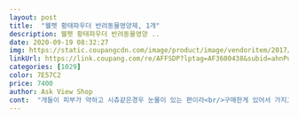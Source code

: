 ```yaml
---
layout: post 
title:  "웰펫 황태파우더 반려동물영양제, 1개" 
description: 웰펫 황태파우더 반려동물영양 ..
date: 2020-09-19 08:32:27 
img: https://static.coupangcdn.com/image/product/image/vendoritem/2017/07/21/3086630985/3ab5b035-00be-4e16-a22d-521bc6ad81f3.jpg 
linkUrl: https://link.coupang.com/re/AFFSDP?lptag=AF3600438&subid=ahnPublicAsk&pageKey=13197074&itemId=55227533&vendorItemId=3086630985&traceid=V0-113-857de7b2bbcae093 
categories: [1029] 
color: 7E57C2 
price: 7400 
author: Ask View Shop 
cont:  "개들이 피부가 약하고 시츄같은경우 눈물이 있는 편이라<br/>구매한게 있어서 가지고 갔다 합니다.<br/>2틀 3일 기다리다가 결국 옆집에서 가져 가걸 알았는데<br/>그냥 가루 바닥에 뿌려 주니까 허겁지겁 먹습니다.<br/><br/>그래서 소간, 연어, 황태 파우더를 매일은 아니고 종종 번갈아가며 뿌려주면 새로운 사료로 생각하는건지 사료조차 순삭해버리는 ㅎㅎ<br/>그리고 가득 들어있어서 개봉할 때 밑에 사료 그릇 받치고<br/>그집이 하필이면 휴가를 가서 올때까지 3일 기다렸다가<br/>근데 그게 기호성이 많이 낮다보니 안먹고 버티다가 노란 구토를 하기도 한답니다ㅠㅠ<br/>내용물 사진 찍는데 옆에서 침 질질 흘리고 있길래<br/>냄새도 구수하고 사료에 뿌려 줘도 잘 먹네요<br/>다 먹고 이번엔 황태 파우더를 주문해봤어요<br/>다 먹음 다시 쿠팡에서 구입하러와야겠어요<br/>다만 택배 배송때문에 고생한거 생각하면 아직도 ㅠ,ㅠ<br/>대부분 1/3은 비어있는데 이건 정말 꽉꽉 들어있네요 ㅋㅋㅋ<br/>두마리 전부 두살이고 시츄,비글 키워요<br/>받았습니다.<br/><br/>밥 잘 안먹는 강아지들에게 추천합니다!!<br/>사람이 없을때 택배를 두고 가는건 이해 하는데 문 왼쪽도 공간이 있고<br/>사료 위에 뿌려주는거 보단 가루위에 사료를 덮어서<br/>아직 뜯지도 않았는데<br/>아참 저희집 멍멍이들 기호성 순서는<br/>알러지 사료를 먹어요<br/>약간 톱밥 느낌?<br/>양도 통 가득 들어있어서 놀랐어요<br/>연어>황태>소간 순 이에요<br/>연어파우더는 기름기가 있었는지 눅눅한 느낌이었다면<br/>연어파우더보다 가루가 더 날린다는 느낌이 듭니다<br/>열다가 사료그릇에 떨어지자 굉장한 반응을 보이는 고양이들 ㅋ<br/>옆집 과 우리집 사이에 택배를 두고 가는 바람에 옆집에서도 마침 쿠팡에서 제품을<br/>예후도 상당히 좋음<br/>왼쪽 오른쪽 확실한 위치에 두면 좋을데 왜 하팔 가운데 두어 가지고 옆집고<br/>저번에는 연어 파우더를 먹었었는데<br/>저희 댕댕이들이 너무너무 환장하는 파우더에요!!!<br/>저희집엔 없어선 안될 제품입니다<br/>정말택배때문에 고생<br/> -<br/> -제품은 좋습니다 <br/> -<br/>제품 배달을 이상하게 해가지고 3일동안 개고생 했습니다.<br/><br/>줘야할듯 합니당<br/>천천히 열었어요<br/>콧바람에 황태가루 날림<br/>한 꼬집 줬더니 순삭이네요 ㅋㅋㅋ<br/>한가득 꽉차게 들어있어서 조심히 열어도 가루가 쏟아집니다<br/>황태 100%그대로 갈아 놓은거 같구.<br/> 뚜껑 여니 두녀석이 달려 와서 달라고 하네요<br/>황태 파우더는 담백하게 건조한 갈린 느낌이에요<br/>황태가 강아지에겐 으뜸 보약<br/>황태냄새가 가득한데 코를 박고 킁킁대며<br/>황태를 일부러 갈기 힘든데 이가격에 이정도 제품이면 아주 좋은 선택이었던것 같습니다.<br/><br/>후각 예민한 비글은 후기 남기려 사진 찍는데 옆에서 난리난리 ㅋㅋㅋㅋㅋ<br/>휴가때문에 정신없어 그냥 택배 안에다 들어놓고 보지도 않았다고 하네요<br/>" 
---
```

